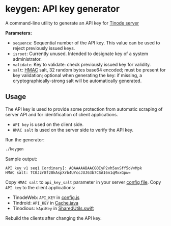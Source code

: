 # keygen: API key generator

A command-line utility to generate an API key for [Tinode server](../server/)

**Parameters:**

 * `sequence`: Sequential number of the API key. This value can be used to reject previously issued keys.
 * `isroot`: Currently unused. Intended to designate key of a system administrator.
 * `validate`: Key to validate: check previously issued key for validity.
 * `salt`: [HMAC](https://en.wikipedia.org/wiki/HMAC) salt, 32 random bytes base64 encoded; must be present for key validation; optional when generating the key: if missing, a cryptographically-strong salt will be automatically generated.


## Usage

The API key is used to provide some protection from automatic scraping of server API and for identification of client applications.

* `API key` is used on the client side.
* `HMAC salt` is used on the server side to verify the API key.

Run the generator:

```sh
./keygen
```

Sample output:

```text
API key v1 seq1 [ordinary]: AQAAAAABAACGOIyP2vh5avSff5oVvMpk
HMAC salt: TC0Jzr8f28kAspXrb4UYccJUJ63b7CSA16n1qMxxGpw=
```

Copy `HMAC salt` to `api_key_salt` parameter in your server [config file](https://github.com/tinode/chat/blob/master/server/tinode.conf).
Copy `API key` to the client applications:

 * TinodeWeb: `API_KEY` in [config.js](https://github.com/tinode/webapp/blob/master/src/config.js)
 * Tindroid: `API_KEY` in [Cache.java](https://github.com/tinode/tindroid/blob/master/app/src/main/java/co/tinode/tindroid/Cache.java)
 * Tinodious: `kApiKey` in [SharedUtils.swift](https://github.com/tinode/ios/blob/master/TinodiosDB/SharedUtils.swift)

Rebuild the clients after changing the API key.
